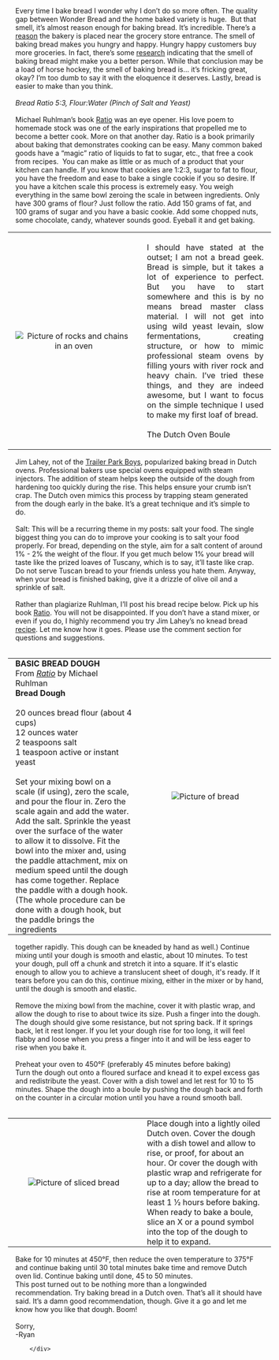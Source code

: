 ---
---
<div class="blog-content">
				<div class="paragraph" style="text-align:left;">Every time I bake bread I wonder why I don&rsquo;t do so more often. The quality gap between Wonder Bread and the home baked variety is huge. &nbsp;But that smell, it&rsquo;s almost reason enough for baking bread. It&rsquo;s incredible. There&rsquo;s a <a href="http://articles.chicagotribune.com/2010-10-13/features/sc-food-1008-supermarket-20101013_1_supermarket-science-dairy-case-bakery">reason</a> the bakery is placed near the grocery store entrance. The smell of baking bread makes you hungry and happy. Hungry happy customers buy more groceries. In fact, there&rsquo;s some <a href="http://www.huffingtonpost.com/2012/11/02/the-smell-of-fresh-baked-_n_2058480.html">research</a> indicating that the smell of baking bread might make you a better person. While that conclusion may be a load of horse hockey, the smell of baking bread is&hellip; it&rsquo;s fricking great, okay? I&rsquo;m too dumb to say it with the eloquence it deserves. Lastly, bread is easier to make than you think.<br /><br /></div>  <div class="paragraph" style="text-align:left;"><em>Bread Ratio 5:3, Flour:Water (Pinch of Salt and Yeast)<br />&#8203;</em><br />Michael Ruhlman&rsquo;s book <a href="http://www.amazon.com/Ratio-Simple-Behind-Everyday-Cooking/dp/1416571728">Ratio</a> was an eye opener. His love poem to homemade stock was one of the early inspirations that propelled me to become a better cook. More on that another day. Ratio is a book primarily about baking that demonstrates cooking can be easy. Many common baked goods have a &ldquo;magic&rdquo; ratio of liquids to fat to sugar, etc., that free a cook from recipes. &nbsp;You can make as little or as much of a product that your kitchen can handle. If you know that cookies are 1:2:3, sugar to fat to flour, you have the freedom and ease to bake a single cookie if you so desire. If you have a kitchen scale this process is extremely easy. You weigh everything in the same bowl zeroing the scale in between ingredients. Only have 300 grams of flour? Just follow the ratio. Add 150 grams of fat, and 100 grams of sugar and you have a basic cookie. Add some chopped nuts, some chocolate, candy, whatever sounds good. Eyeball it and get baking.&nbsp;<br /></div>  <div><div class="wsite-multicol"><div class="wsite-multicol-table-wrap" style="margin:0 -15px;"> 	<table class="wsite-multicol-table"> 		<tbody class="wsite-multicol-tbody"> 			<tr class="wsite-multicol-tr"> 				<td class="wsite-multicol-col" style="width:50%; padding:0 15px;"> 					 						  <div><div class="wsite-image wsite-image-border-none " style="padding-top:10px;padding-bottom:10px;margin-left:0;margin-right:0;text-align:center"> <a> <img src="{{ site.url }}/images/rock-chain.jpg" alt="Picture of rocks and chains in an oven" style="width:auto;max-width:100%" /> </a> <div style="display:block;font-size:90%"></div> </div></div>   					 				</td>				<td class="wsite-multicol-col" style="width:50%; padding:0 15px;"> 					 						  <div class="paragraph" style="text-align:justify;"><br />&#8203;I should have stated at the outset; I am not a bread geek. Bread is simple, but it takes a lot of experience to perfect. But you have to start somewhere and this is by no means bread master class material. I will not get into using wild yeast levain, slow fermentations, creating structure, or how to mimic professional steam ovens by filling yours with river rock and heavy chain. I&rsquo;ve tried these things, and they are indeed awesome, but I want to focus on the simple technique I used to make my first loaf of bread.&nbsp;<br /><br />&#8203;The Dutch Oven Boule<br /><br /></div>   					 				</td>			</tr> 		</tbody> 	</table> </div></div></div>  <div class="paragraph" style="text-align:left;">Jim Lahey, not of the <a href="http://www.imdb.com/title/tt0290988/">Trailer Park Boys</a>, popularized baking bread in Dutch ovens. Professional bakers use special ovens equipped with steam injectors. The addition of steam helps keep the outside of the dough from hardening too quickly during the rise. This helps ensure your crumb isn&rsquo;t crap. The Dutch oven mimics this process by trapping steam generated from the dough early in the bake. It&rsquo;s a great technique and it&rsquo;s simple to do.&nbsp;<br /><br />&#8203;Salt: This will be a recurring theme in my posts: salt your food. The single biggest thing you can do to improve your cooking is to salt your food properly. For bread, depending on the style, aim for a salt content of around 1% - 2% the weight of the flour. If you get much below 1% your bread will taste like the prized loaves of Tuscany, which is to say, it&rsquo;ll taste like crap. Do not serve Tuscan bread to your friends unless you hate them. Anyway, when your bread is finished baking, give it a drizzle of olive oil and a sprinkle of salt.&nbsp;<br /><br />&#8203;Rather than plagiarize Ruhlman, I&rsquo;ll post his bread recipe below. Pick up his book <a href="http://www.amazon.com/Ratio-Simple-Behind-Everyday-Cooking/dp/1416571728">Ratio</a>. You will not be disappointed. If you don&rsquo;t have a stand mixer, or even if you do, I highly recommend you try Jim Lahey&rsquo;s no knead bread <a href="http://cooking.nytimes.com/recipes/11376-no-knead-bread">recipe</a>. Let me know how it goes. Please use the comment section for questions and suggestions.<br /><br /></div>  <div><div class="wsite-multicol"><div class="wsite-multicol-table-wrap" style="margin:0 -15px;"> 	<table class="wsite-multicol-table"> 		<tbody class="wsite-multicol-tbody"> 			<tr class="wsite-multicol-tr"> 				<td class="wsite-multicol-col" style="width:50%; padding:0 15px;"> 					 						  <div class="paragraph" style="text-align:left;"><strong>BASIC BREAD DOUGH</strong><br />From&nbsp;<a href="http://www.amazon.com/Ratio-Simple-Behind-Everyday-Cooking/dp/1416571728"><em>Ratio</em></a>&nbsp;by Michael Ruhlman<br /><strong>Bread Dough</strong><br /><br />20 ounces bread flour (about 4 cups)<br />12 ounces water<br />2 teaspoons salt<br />1 teaspoon active or instant yeast<br /><br />&#8203;Set your mixing bowl on a scale (if using), zero the scale, and pour the flour in. Zero the scale again and add the water. Add the salt. Sprinkle the yeast over the surface of the water to allow it to dissolve. Fit the bowl into the mixer and, using the paddle attachment, mix on medium speed until the dough has come together.&nbsp;Replace the paddle with a dough hook. (The whole procedure can be done with a dough hook, but the paddle brings the ingredients&nbsp;</div>   					 				</td>				<td class="wsite-multicol-col" style="width:50%; padding:0 15px;"> 					 						  <div><div class="wsite-image wsite-image-border-none " style="padding-top:10px;padding-bottom:10px;margin-left:0;margin-right:0;text-align:center"> <a> <img src="{{ site.url }}/images/bread-pic.jpg" alt="Picture of bread" style="width:auto;max-width:100%" /> </a> <div style="display:block;font-size:90%"></div> </div></div>   					 				</td>			</tr> 		</tbody> 	</table> </div></div></div>  <div class="paragraph" style="text-align:left;">&#8203;together rapidly. This dough can be kneaded by hand as well.) Continue mixing until your dough is smooth and elastic, about 10 minutes. To test your dough, pull off a chunk and stretch it into a square. If it's elastic enough to allow you to achieve a translucent sheet of dough, it's ready. If it tears before you can do this, continue mixing, either in the mixer or by hand, until the dough is smooth and elastic.<br /><br />Remove the mixing bowl from the machine, cover it with plastic wrap, and allow the dough to rise to about twice its size. Push a finger into the dough. The dough should give some resistance, but not spring back. If it springs back, let it rest longer. If you let your dough rise for too long, it will feel flabby and loose when you press a finger into it and will be less eager to rise when you bake it.<br /><br />&#8203;Preheat your oven to 450&deg;F (preferably 45 minutes before baking)<br />Turn the dough out onto a floured surface and knead it to expel excess gas and redistribute the yeast. Cover with a dish towel and let rest for 10 to 15 minutes. Shape the dough into a boule by pushing the dough back and forth on the counter in a circular motion until you have a round smooth ball.<br /><br /></div>  <div><div class="wsite-multicol"><div class="wsite-multicol-table-wrap" style="margin:0 -15px;"> 	<table class="wsite-multicol-table"> 		<tbody class="wsite-multicol-tbody"> 			<tr class="wsite-multicol-tr"> 				<td class="wsite-multicol-col" style="width:50%; padding:0 15px;"> 					 						  <div><div class="wsite-image wsite-image-border-none " style="padding-top:10px;padding-bottom:10px;margin-left:0;margin-right:0;text-align:center"> <a> <img src="{{ site.url }}/images/sliced-bread.jpg" alt="Picture of sliced bread" style="width:auto;max-width:100%" /> </a> <div style="display:block;font-size:90%"></div> </div></div>   					 				</td>				<td class="wsite-multicol-col" style="width:50%; padding:0 15px;"> 					 						  <div class="paragraph" style="text-align:left;">Place dough into a lightly oiled Dutch oven. Cover the dough with a dish towel and allow to rise, or proof, for about an hour. Or cover the dough with plastic wrap and refrigerate for up to a day;&nbsp;allow the bread to rise at room temperature for at least 1 1&frasl;2 hours before baking. When ready to bake a boule, slice an X or a pound symbol into the top of the dough to help it to expand.</div>   					 				</td>			</tr> 		</tbody> 	</table> </div></div></div>  <div class="paragraph" style="text-align:left;">&#8203;Bake for 10 minutes at 450&deg;F, then reduce the oven temperature to 375&deg;F and continue baking until 30 total minutes bake time and remove Dutch oven lid. Continue baking until done, 45 to 50 minutes.<br />This post turned out to be nothing more than a longwinded recommendation. Try baking bread in a Dutch oven. That&rsquo;s all it should have said. It&rsquo;s a damn good recommendation, though. Give it a go and let me know how you like that dough. Boom!<br />&#8203;<br />Sorry,<br />-Ryan</div>

		</div>
